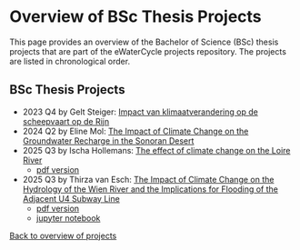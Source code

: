 # Overview of BSc Thesis Projects

This page provides an overview of the Bachelor of Science (BSc) thesis projects that are part of the eWaterCycle projects repository. 
The projects are listed in chronological order.

## BSc Thesis Projects
- 2023 Q4 by Gelt Steiger: [Impact van klimaatverandering op de scheepvaart op de Rijn](https://www.ewatercycle.org/projects/main/thesis_projects/BSc/2023_Q4_GeltSteiger_CEG/BSc_GeltSteiger.html)
- 2024 Q2 by Eline Mol: [The Impact of Climate Change on the Groundwater Recharge in the Sonoran Desert](https://www.ewatercycle.org/projects/main/thesis_projects/BSc/2024_Q2_ElineMol_CEG/BSc_ElineMol.html)
- 2025 Q3 by Ischa Hollemans: [The effect of climate change on the Loire River](https://www.ewatercycle.org/projects/main/thesis_projects/BSc/2025_Q3_IschaHollemans_CEG/BSc_IschaHollemans.html)
  - [pdf version]()
- 2025 Q3 by Thirza van Esch: [The Impact of Climate Change on the Hydrology of the Wien River and the Implications for Flooding of the Adjacent U4 Subway Line](https://www.ewatercycle.org/projects/main/thesis_projects/BSc/2025_Q3_ThirzaVanEsch_CEG/BSc_ThirzaVanEsch.html)
  - [pdf version](https://github.com/eWaterCycle/projects/blob/main/book/thesis_projects/BSc/2025_Q3_ThirzaVanEsch_CEG/EINDRAPPORT/Eindrapport.pdf)
  - [jupyter notebook](https://github.com/eWaterCycle/projects/blob/main/book/thesis_projects/BSc/2025_Q3_ThirzaVanEsch_CEG/EINDRAPPORT/Eindrapport.ipynb)

[Back to overview of projects](https://www.ewatercycle.org/projects/main/intro.html)


